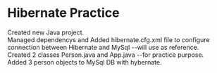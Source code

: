 # Hibernate Practice
Created new Java project.  
Managed dependencys and Added hibernate.cfg.xml file to configure connection between Hibernate and MySql --will use as reference.  
Created 2 classes Person.java and App.java --for practice purpose.  
Added 3 person objects to MySql DB with hybernate.
